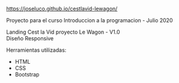 https://joseluco.github.io/cestlavid-lewagon/

Proyecto para el curso Introduccion a la programacion - Julio 2020

Landing Cest la Vid proyecto Le Wagon - V1.0
<br>
Diseño Responsive

Herramientas utilizadas:
<ul>
  <li>HTML</li>
  <li>CSS</li>
  <li>Bootstrap</li>
</ul>


